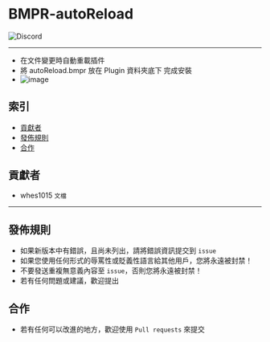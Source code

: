# BMPR-autoReload
<img alt="Discord" src="https://img.shields.io/discord/926545182407688273">

------

- 在文件變更時自動重載插件
- 將 autoReload.bmpr 放在 Plugin 資料夾底下 完成安裝
- ![image](https://user-images.githubusercontent.com/44525760/187480041-0ac1c134-027f-4b74-b321-0aefdd318a91.png)

## 索引
- [貢獻者](#貢獻者)
- [發佈規則](#發佈規則)
- [合作](#合作)

## 貢獻者
- whes1015 `文檔`

------

## 發佈規則
- 如果新版本中有錯誤，且尚未列出，請將錯誤資訊提交到 ```issue```
- 如果您使用任何形式的辱罵性或貶義性語言給其他用戶，您將永遠被封禁！
- 不要發送重複無意義內容至 ```issue```，否則您將永遠被封禁！
- 若有任何問題或建議，歡迎提出

## 合作
- 若有任何可以改進的地方，歡迎使用 ```Pull requests``` 來提交
